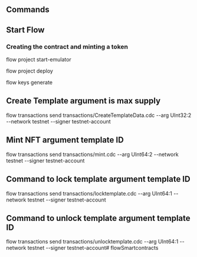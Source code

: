 ## Commands

## Start Flow

### Creating the contract and minting a token
flow project start-emulator

flow project deploy

flow keys generate

## Create Template argument is max supply
flow transactions send transactions/CreateTemplateData.cdc --arg UInt32:2  --network testnet --signer testnet-account


## Mint NFT argument template ID
flow transactions send transactions/mint.cdc --arg UInt64:2  --network testnet --signer testnet-account

## Command to lock template argument template ID

flow transactions send transactions/locktemplate.cdc --arg UInt64:1  --network testnet --signer testnet-account

## Command to unlock template argument template ID

flow transactions send transactions/unlocktemplate.cdc --arg UInt64:1  --network testnet --signer testnet-account# flowSmartcontracts
